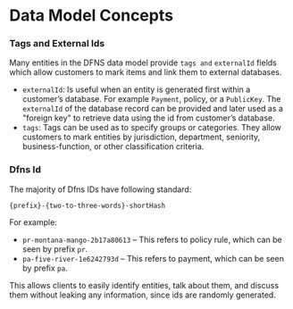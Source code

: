 # Data Model Concepts

### Tags and External Ids

Many entities in the DFNS data model provide `tags and` `externalId` fields which allow customers to mark items and link them to external databases.

* `externalId`: Is useful when an entity is generated first within a customer’s database. For example `Payment`, policy, or a `PublicKey`. The `externalId` of the database record can be provided and later used as a "foreign key" to retrieve data using the id from customer’s database.
* `tags`: Tags can be used as to specify groups or categories. They allow customers to mark entities by jurisdiction, department, seniority, business-function, or other classification criteria.

### Dfns Id

The majority of Dfns IDs have following standard:

`{prefix}-{two-to-three-words}-shortHash`

For example:

* `pr-montana-mango-2b17a80613` – This refers to policy rule, which can be seen by prefix `pr`.
* `pa-five-river-1e6242793d` – This refers to payment, which can be seen by prefix `pa`.

This allows clients to easily identify entities, talk about them, and discuss them without leaking any information, since ids are randomly generated.
